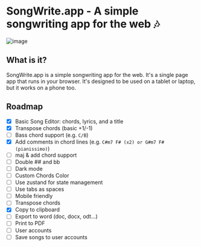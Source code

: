 # SongWrite.app - A simple songwriting app for the web 🎶

![image](https://user-images.githubusercontent.com/77246331/197357785-eabc98d0-952b-4c78-a150-c68fa5bc6446.png)

## What is it?

SongWrite.app is a simple songwriting app for the web. It's a single page app that runs in your browser. It's designed to be used on a tablet or laptop, but it works on a phone too.

## Roadmap

- [x] Basic Song Editor: chords, lyrics, and a title
- [x] Transpose chords (basic +1/-1)
- [ ] Bass chord support (e.g. `C/B`)
- [x] Add comments in chord lines (e.g. `C#m7 F# (x2) or G#m7 F# (pianissimo)`)
- [ ] maj & add chord support
- [ ] Double ## and bb
- [ ] Dark mode
- [ ] Custom Chords Color
- [ ] Use zustand for state management
- [ ] Use tabs as spaces
- [ ] Mobile friendly
- [ ] Transpose chords
- [x] Copy to clipboard
- [ ] Export to word (doc, docx, odt...)
- [ ] Print to PDF
- [ ] User accounts
- [ ] Save songs to user accounts
